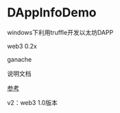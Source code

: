 # DAppInfoDemo

windows下利用truffle开发以太坊DAPP

web3 0.2x

ganache

说明文档

[参考](https://github.com/xilibi2003/DAppDemos)

v2：web3 1.0版本